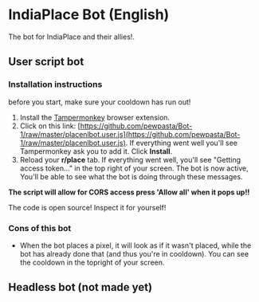 

# IndiaPlace Bot (English)

The bot for IndiaPlace and their allies!.

## User script bot

### Installation instructions

before you start, make sure your cooldown has run out!

1. Install the [Tampermonkey](https://www.tampermonkey.net/) browser extension.
2. Click on this link: [https://github.com/pewpasta/Bot-1/raw/master/placenlbot.user.js](https://github.com/pewpasta/Bot-1/raw/master/placenlbot.user.js). If everything went well you'll see Tampermonkey ask you to add it. Click **Install**.
3. Reload your **r/place** tab. If everything went well, you'll see "Getting access token..." in the top right of your screen. The bot is now active, You'll be able to see what the bot is doing through these messages.

**The script will allow for CORS access press 'Allow all' when it pops up!!**

The code is open source! Inspect it for yourself!

### Cons of this bot

- When the bot places a pixel, it will look as if it wasn't placed, while the bot has already done that (and thus you're in cooldown). You can see the cooldown in the topright of your screen.

## Headless bot (not made yet)

